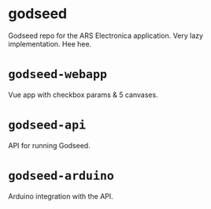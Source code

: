 # godseed
Godseed repo for the ARS Electronica application. Very lazy implementation. Hee hee.

# `godseed-webapp`
Vue app with checkbox params & 5 canvases.

# `godseed-api`
API for running Godseed.

# `godseed-arduino`
Arduino integration with the API.